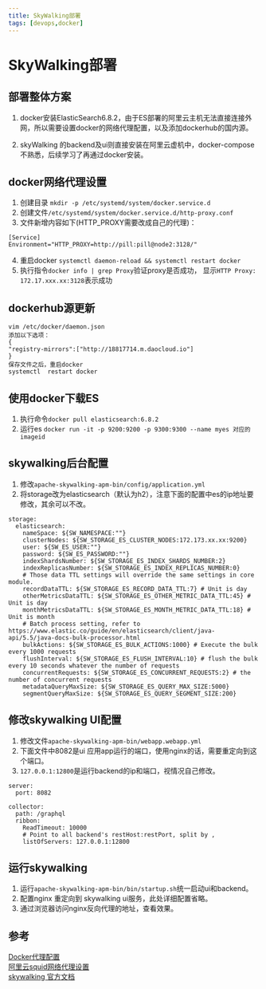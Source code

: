 ```yaml
---
title: SkyWalking部署
tags: [devops,docker]
---
```

# SkyWalking部署
## 部署整体方案  
1. docker安装ElasticSearch6.8.2，由于ES部署的阿里云主机无法直接连接外网，所以需要设置docker的网络代理配置，以及添加dockerhub的国内源。  

2. skyWalking 的backend及ui则直接安装在阿里云虚机中，docker-compose不熟悉，后续学习了再通过docker安装。  


## docker网络代理设置
1. 创建目录 `mkdir -p /etc/systemd/system/docker.service.d` 
2. 创建文件`/etc/systemd/system/docker.service.d/http-proxy.conf`
3. 文件新增内容如下(HTTP_PROXY需要改成自己的代理)：
```
[Service]
Environment="HTTP_PROXY=http://pill:pill@node2:3128/"
```
4. 重启docker
`systemctl daemon-reload && systemctl restart docker`
5. 执行指令`docker info | grep Proxy`验证proxy是否成功，
显示`HTTP Proxy: 172.17.xxx.xx:3128`表示成功
## dockerhub源更新
```
vim /etc/docker/daemon.json
添加以下选项：
{
"registry-mirrors":["http://18817714.m.daocloud.io"]
}
保存文件之后，重启docker
systemctl  restart docker
```

## 使用docker下载ES
1. 执行命令`docker pull elasticsearch:6.8.2 `
2. 运行es `docker run -it -p 9200:9200 -p 9300:9300 --name myes 对应的imageid`

## skywalking后台配置
1. 修改`apache-skywalking-apm-bin/config/application.yml`
2. 将storage改为elasticsearch（默认为h2），注意下面的配置中es的ip地址要修改，其余可以不改。
```
storage:
  elasticsearch:
    nameSpace: ${SW_NAMESPACE:""}
    clusterNodes: ${SW_STORAGE_ES_CLUSTER_NODES:172.173.xx.xx:9200}
    user: ${SW_ES_USER:""}
    password: ${SW_ES_PASSWORD:""}
    indexShardsNumber: ${SW_STORAGE_ES_INDEX_SHARDS_NUMBER:2}
    indexReplicasNumber: ${SW_STORAGE_ES_INDEX_REPLICAS_NUMBER:0}
    # Those data TTL settings will override the same settings in core module.
    recordDataTTL: ${SW_STORAGE_ES_RECORD_DATA_TTL:7} # Unit is day
    otherMetricsDataTTL: ${SW_STORAGE_ES_OTHER_METRIC_DATA_TTL:45} # Unit is day
    monthMetricsDataTTL: ${SW_STORAGE_ES_MONTH_METRIC_DATA_TTL:18} # Unit is month
    # Batch process setting, refer to https://www.elastic.co/guide/en/elasticsearch/client/java-api/5.5/java-docs-bulk-processor.html
    bulkActions: ${SW_STORAGE_ES_BULK_ACTIONS:1000} # Execute the bulk every 1000 requests
    flushInterval: ${SW_STORAGE_ES_FLUSH_INTERVAL:10} # flush the bulk every 10 seconds whatever the number of requests
    concurrentRequests: ${SW_STORAGE_ES_CONCURRENT_REQUESTS:2} # the number of concurrent requests
    metadataQueryMaxSize: ${SW_STORAGE_ES_QUERY_MAX_SIZE:5000}
    segmentQueryMaxSize: ${SW_STORAGE_ES_QUERY_SEGMENT_SIZE:200}

```

## 修改skywalking UI配置
1. 修改文件`apache-skywalking-apm-bin/webapp.webapp.yml`
2. 下面文件中8082是ui 应用app运行的端口，使用nginx的话，需要重定向到这个端口。
3. `127.0.0.1:12800`是运行backend的ip和端口，视情况自己修改。
```
server:
  port: 8082

collector:
  path: /graphql
  ribbon:
    ReadTimeout: 10000
    # Point to all backend's restHost:restPort, split by ,
    listOfServers: 127.0.0.1:12800

```

## 运行skywalking
1. 运行`apache-skywalking-apm-bin/bin/startup.sh`统一启动ui和backend。
2. 配置nginx 重定向到 skywalking ui服务，此处详细配置省略。
3. 通过浏览器访问nginx反向代理的地址，查看效果。





## 参考
[Docker代理配置](https://www.cnblogs.com/lixiaolun/p/7449017.html)   
[阿里云squid网络代理设置](https://blog.gunxueqiu.site/2019/05/16/2019-05-16-%E9%98%BF%E9%87%8C%E4%BA%91%E5%86%85%E7%BD%91%E6%9C%BA%E9%80%9A%E8%BF%87%E4%BB%A3%E7%90%86%E8%AE%BF%E9%97%AE%E5%A4%96%E7%BD%91/)   
[skywalking 官方文档](https://github.com/apache/skywalking/tree/v6.3.0/docs)